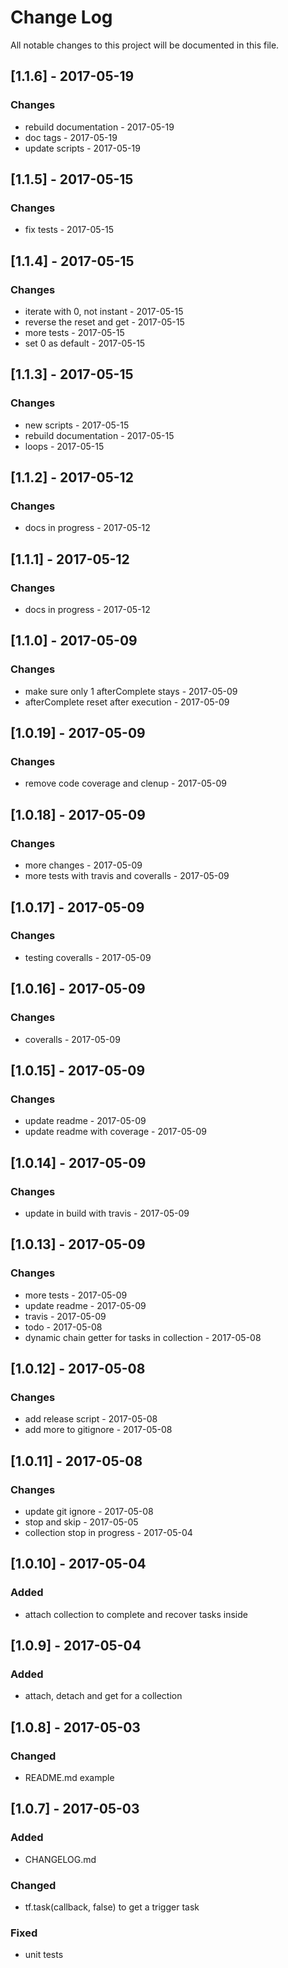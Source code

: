 # Change Log
All notable changes to this project will be documented in this file.

## [1.1.6] - 2017-05-19
### Changes
- rebuild documentation - 2017-05-19
- doc tags - 2017-05-19
- update scripts - 2017-05-19

## [1.1.5] - 2017-05-15
### Changes
- fix tests - 2017-05-15

## [1.1.4] - 2017-05-15
### Changes
- iterate with 0, not instant - 2017-05-15
- reverse the reset and get - 2017-05-15
- more tests - 2017-05-15
- set 0 as default - 2017-05-15

## [1.1.3] - 2017-05-15
### Changes
- new scripts - 2017-05-15
- rebuild documentation - 2017-05-15
- loops - 2017-05-15

## [1.1.2] - 2017-05-12
### Changes
- docs in progress - 2017-05-12

## [1.1.1] - 2017-05-12
### Changes
- docs in progress - 2017-05-12

## [1.1.0] - 2017-05-09
### Changes
- make sure only 1 afterComplete stays - 2017-05-09
- afterComplete reset after execution - 2017-05-09

## [1.0.19] - 2017-05-09
### Changes
- remove code coverage and clenup - 2017-05-09

## [1.0.18] - 2017-05-09
### Changes
- more changes - 2017-05-09
- more tests with travis and coveralls - 2017-05-09

## [1.0.17] - 2017-05-09
### Changes
- testing coveralls - 2017-05-09

## [1.0.16] - 2017-05-09
### Changes
- coveralls - 2017-05-09

## [1.0.15] - 2017-05-09
### Changes
- update readme - 2017-05-09
- update readme with coverage - 2017-05-09

## [1.0.14] - 2017-05-09
### Changes
- update in build with travis - 2017-05-09

## [1.0.13] - 2017-05-09
### Changes
- more tests - 2017-05-09
- update readme - 2017-05-09
- travis - 2017-05-09
- todo - 2017-05-08
- dynamic chain getter for tasks in collection - 2017-05-08

## [1.0.12] - 2017-05-08
### Changes
- add release script - 2017-05-08
- add more to gitignore - 2017-05-08

## [1.0.11] - 2017-05-08
### Changes
- update git ignore - 2017-05-08
- stop and skip - 2017-05-05
- collection stop in progress - 2017-05-04

## [1.0.10] - 2017-05-04
### Added
- attach collection to complete and recover tasks inside

## [1.0.9] - 2017-05-04
### Added
- attach, detach and get for a collection

## [1.0.8] - 2017-05-03
### Changed
- README.md example

## [1.0.7] - 2017-05-03
### Added
- CHANGELOG.md
### Changed
- tf.task(callback, false) to get a trigger task
### Fixed
- unit tests
